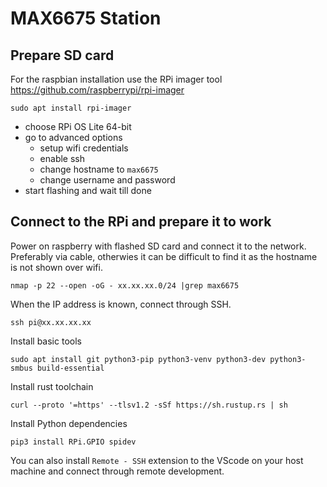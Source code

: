 # MAX6675 Station

## Prepare SD card
For the raspbian installation use the RPi imager tool
https://github.com/raspberrypi/rpi-imager
```
sudo apt install rpi-imager
```
* choose RPi OS Lite 64-bit
* go to advanced options
  * setup wifi credentials
  * enable ssh
  * change hostname to `max6675`
  * change username and password
* start flashing and wait till done

## Connect to the RPi and prepare it to work

Power on raspberry with flashed SD card and connect it to the network.
Preferably via cable, otherwies it can be difficult to find it as the hostname is not shown over wifi. 
```
nmap -p 22 --open -oG - xx.xx.xx.0/24 |grep max6675
```

When the IP address is known, connect through SSH.
```
ssh pi@xx.xx.xx.xx
```

Install basic tools
```
sudo apt install git python3-pip python3-venv python3-dev python3-smbus build-essential
```

Install rust toolchain
```
curl --proto '=https' --tlsv1.2 -sSf https://sh.rustup.rs | sh
```

Install Python dependencies
```
pip3 install RPi.GPIO spidev
```



You can also install `Remote - SSH` extension to the VScode on your host machine and connect through remote development.